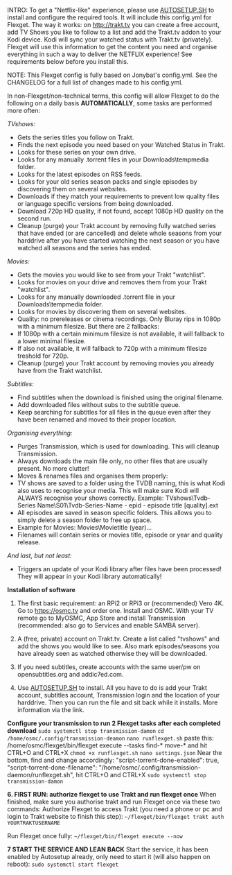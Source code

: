 INTRO:
To get a "Netflix-like" experience, please use [AUTOSETUP.SH](https://github.com/zilexa/autosetup "AUTOSETUP.SH") to install and configure the required tools. It will include this config.yml for Flexget. 
The way it works: on http://trakt.tv you can create a free account, add TV Shows you like to follow to a list and add the Trakt.tv addon to your Kodi device. Kodi will sync your watched status with Trakt.tv (privately). Flexget will use this information to get the content you need and organise everything in such a way to deliver the NETFLIX experience! See requirements below before you install this.

NOTE:
This Flexget config is fully based on Jonybat's config.yml. See the CHANGELOG for a full list of changes made to his config.yml. 

In non-Flexget/non-technical terms, this config will allow Flexget to do the following on a daily basis **AUTOMATICALLY**, some tasks are performed more often:

_TVshows:_
- Gets the series titles you follow on Trakt.
- Finds the next episode you need based on your Watched Status in Trakt.
- Looks for these series on your own drive. 
- Looks for any manually .torrent files in your Downloads\tempmedia folder.
- Looks for the latest episodes on RSS feeds.
- Looks for your old series season packs and single episodes by discovering them on several websites.
- Downloads if they match your requirements to prevent low quality files or language specific versions from being downloaded. 
- Download 720p HD quality, if not found, accept 1080p HD quality on the second run.
- Cleanup (purge) your Trakt account by removing fully watched series that have ended (or are cancelled) and delete whole seasons from your harddrive after you have started watching the next season or you have watched all seasons and the series has ended. 

_Movies:_
- Gets the movies you would like to see from your Trakt "watchlist".
- Looks for movies on your drive and removes them from your Trakt "watchlist". 
- Looks for any manually downloaded .torrent file in your Downloads\tempmedia folder.
- Looks for movies by discovering them on several websites. 
- Quality: no prereleases or cinema recordings. Only Bluray rips in 1080p with a minimum filesize. But there are 2 fallbacks:
- If 1080p with a certain minimum filesize is not available, it will fallback to a lower minimal filesize.  
- If also not available, it will fallback to 720p with a minimum filesize treshold for 720p. 
- Cleanup (purge) your Trakt account by removing movies you already have from the Trakt watchlist.

_Subtitles:_
- Find subtitles when the download is finished using the original filename. 
- Add downloaded files without subs to the subtitle queue. 
- Keep searching for subtitles for all files in the queue even after they have been renamed and moved to their proper location.

_Organising everything:_
- Purges Transmission, which is used for downloading. This will cleanup Transmission.
- Always downloads the main file only, no other files that are usually present. No more clutter! 
- Moves & renames files and organises them properly:
- TV shows are saved to a folder using the TVDB naming, this is what Kodi also uses to recognise your media. This will make sure Kodi will ALWAYS recognise your shows correctly. Example: TVshows\Tvdb-Series Name\S01\Tvdb-Series-Name - epid - episode title [quality].ext
- All episodes are saved in season specific folders. This allows you to simply delete a season folder to free up space.  
- Example for Movies: Movies\Movietitle (year)\...
- Filenames will contain series or movies title, episode or year and quality release. 

_And last, but not least:_
- Triggers an update of your Kodi library after files have been processed! They will appear in your Kodi library automatically!


**Installation of software**
1. The first basic requirement: an RPi2 or RPi3 or (recommended) Vero 4K. Go to https://osmc.tv and order one. Install and OSMC. With your TV remote go to MyOSMC, App Store and install Transmission (recommended: also go to Services and enable SAMBA server). 

2. A (free, private) account on Trakt.tv. Create a list called "tvshows" and add the shows you would like to see. 
Also mark episodes/seasons you have already seen as watched otherwise they will be downloaded. 

3. If you need subtitles, create accounts with the same user/pw on opensubtitles.org and addic7ed.com.

4. Use [AUTOSETUP.SH](https://github.com/zilexa/autosetup "AUTOSETUP.SH") to install. All you have to do is add your Trakt account, subtitles account, Transmission login and the location of your harddrive. Then you can run the file and sit back while it installs. More information via the link. 

**Configure your transmission to run 2 Flexget tasks after each completed download**
`sudo systemctl stop transmission-damon`
`cd /home/osmc/.config/transmission-deamon`
`nano runflexget.sh`
paste this: /home/osmc/flexget/bin/flexget execute --tasks find-* move-*
and hit CTRL+O and CTRL+X
`chmod +x runflexget.sh`
`nano settings.json`
Near the bottom, find and change accordingly: 
"script-torrent-done-enabled": true,
"script-torrent-done-filename": "/home/osmc/.config/transmission-daemon/runflexget.sh",
hit CTRL+O and CTRL+X
`sudo systemctl stop transmission-damon`

**6. FIRST RUN: authorize flexget to use Trakt and run flexget once**
When finished, make sure you authorise trakt and run Flexget once via these two commands:
Authorize Flexget to access Trakt (you need a phone or pc and login to Trakt website to finish this step): 
`~/flexget/bin/flexget trakt auth YOURTRAKTUSERNAME`

Run Flexget once fully: 
`~/flexget/bin/flexget execute --now`

**7 START THE SERVICE AND LEAN BACK**
Start the service, it has been enabled by Autosetup already, only need to start it (will also happen on reboot): 
`sudo systemctl start flexget`


